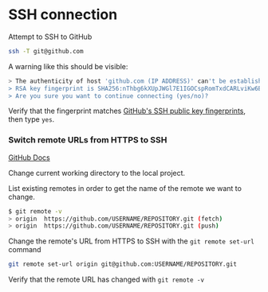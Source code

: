 # SSH connection

Attempt to SSH to GitHub

```sh
ssh -T git@github.com
```

A warning like this should be visible:

```sh
> The authenticity of host 'github.com (IP ADDRESS)' can't be established.
> RSA key fingerprint is SHA256:nThbg6kXUpJWGl7E1IGOCspRomTxdCARLviKw6E5SY8.
> Are you sure you want to continue connecting (yes/no)?
```

Verify that the fingerprint matches [GitHub's SSH public key fingerprints](https://docs.github.com/en/authentication/keeping-your-account-and-data-secure/githubs-ssh-key-fingerprints), then type `yes`.

### Switch remote URLs from HTTPS to SSH

[GitHub Docs](https://docs.github.com/en/get-started/getting-started-with-git/managing-remote-repositories#switching-remote-urls-from-https-to-ssh)

Change current working directory to the local project.

List existing remotes in order to get the name of the remote we want to change.

```sh
$ git remote -v
> origin  https://github.com/USERNAME/REPOSITORY.git (fetch)
> origin  https://github.com/USERNAME/REPOSITORY.git (push)
```

Change the remote's URL from HTTPS to SSH with the `git remote set-url` command

```sh
git remote set-url origin git@github.com:USERNAME/REPOSITORY.git
```

Verify that the remote URL has changed with `git remote -v`

